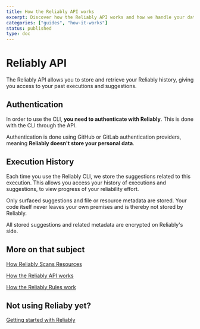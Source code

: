 ```yaml
---
title: How the Reliably API works
excerpt: Discover how the Reliably API works and how we handle your data.
categories: ["guides", "how-it-works"]
status: published
type: doc
---
```

# Reliably API

The Reliably API allows you to store and retrieve your Reliably history, giving
you access to your past executions and suggestions.

## Authentication

In order to use the CLI, **you need to authenticate with Reliably**. This is
done with the CLI through the API.

Authentication is done using GitHub or GitLab authentication providers, meaning
**Reliably doesn't store your personal data**.

## Execution History

Each time you use the Reliably CLI, we store the suggestions related to this
execution. This allows you access your history of executions and suggestions,
to view progress of your reliability effort.

Only surfaced suggestions and file or resource metadata are stored. Your code
itself never leaves your own premises and is thereby not stored by Reliably.

All stored suggestions and related metadata are encrypted on Reliably's side.

## More on that subject

[How Reliably Scans Resources](/docs/guides/how-it-works/scan-resources/)

[How the Reliably API works](/docs/guides/how-it-works/api/)

[How the Reliably Rules work](/docs/guides/how-it-works/rules/)

## Not using Reliaby yet?

[Getting started with Reliably](/docs/getting-started/)
